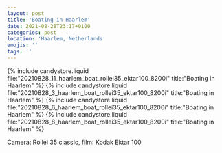 ```yaml
---
layout: post
title: 'Boating in Haarlem'
date: 2021-08-28T23:17+0100
categories: post
location: 'Haarlem, Netherlands'
emojis: ''
tags: ''
---
```


{% include candystore.liquid file:"20210828_11_haarlem_boat_rollei35_ektar100_8200i" title:"Boating in Haarlem" %}
{% include candystore.liquid file:"20210828_3_haarlem_boat_rollei35_ektar100_8200i" title:"Boating in Haarlem" %}
{% include candystore.liquid file:"20210828_6_haarlem_boat_rollei35_ektar100_8200i" title:"Boating in Haarlem" %}
{% include candystore.liquid file:"20210828_8_haarlem_boat_rollei35_ektar100_8200i" title:"Boating in Haarlem" %}

Camera: Rollei 35 classic, film: Kodak Ektar 100
